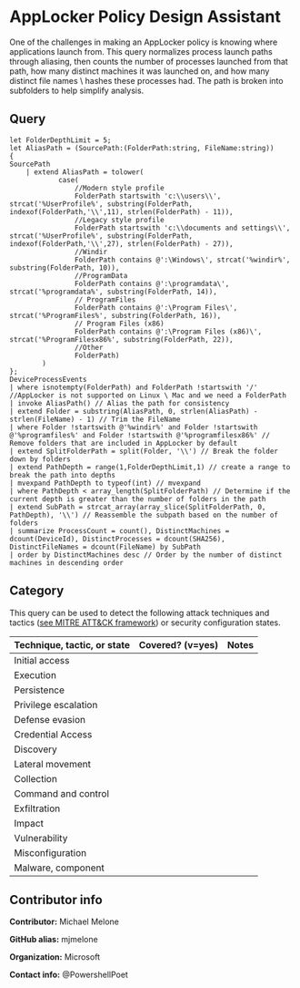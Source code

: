 # AppLocker Policy Design Assistant

One of the challenges in making an AppLocker policy is knowing where applications 
launch from.  This query normalizes process launch paths through aliasing, then 
counts the number of processes launched from that path, how many distinct machines it
was launched on, and how many distinct file names \ hashes these processes had.  The
path is broken into subfolders to help simplify analysis.

## Query

```
let FolderDepthLimit = 5;
let AliasPath = (SourcePath:(FolderPath:string, FileName:string))
{
SourcePath
    | extend AliasPath = tolower(
            case(
                //Modern style profile
                FolderPath startswith 'c:\\users\\', strcat('%UserProfile%', substring(FolderPath, indexof(FolderPath,'\\',11), strlen(FolderPath) - 11)),
                //Legacy style profile
                FolderPath startswith 'c:\\documents and settings\\', strcat('%UserProfile%', substring(FolderPath, indexof(FolderPath,'\\',27), strlen(FolderPath) - 27)),
                //Windir
                FolderPath contains @':\Windows\', strcat('%windir%', substring(FolderPath, 10)),
                //ProgramData
                FolderPath contains @':\programdata\', strcat('%programdata%', substring(FolderPath, 14)),
                // ProgramFiles
                FolderPath contains @':\Program Files\', strcat('%ProgramFiles%', substring(FolderPath, 16)),
                // Program Files (x86)
                FolderPath contains @':\Program Files (x86)\', strcat('%ProgramFilesx86%', substring(FolderPath, 22)),
                //Other
                FolderPath)
        )
};
DeviceProcessEvents
| where isnotempty(FolderPath) and FolderPath !startswith '/' //AppLocker is not supported on Linux \ Mac and we need a FolderPath
| invoke AliasPath() // Alias the path for consistency
| extend Folder = substring(AliasPath, 0, strlen(AliasPath) - strlen(FileName) - 1) // Trim the FileName
| where Folder !startswith @'%windir%' and Folder !startswith @'%programfiles%' and Folder !startswith @'%programfilesx86%' // Remove folders that are included in AppLocker by default
| extend SplitFolderPath = split(Folder, '\\') // Break the folder down by folders
| extend PathDepth = range(1,FolderDepthLimit,1) // create a range to break the path into depths
| mvexpand PathDepth to typeof(int) // mvexpand
| where PathDepth < array_length(SplitFolderPath) // Determine if the current depth is greater than the number of folders in the path
| extend SubPath = strcat_array(array_slice(SplitFolderPath, 0, PathDepth), '\\') // Reassemble the subpath based on the number of folders
| summarize ProcessCount = count(), DistinctMachines = dcount(DeviceId), DistinctProcesses = dcount(SHA256), DistinctFileNames = dcount(FileName) by SubPath 
| order by DistinctMachines desc // Order by the number of distinct machines in descending order

```
## Category

This query can be used to detect the following attack techniques and tactics ([see MITRE ATT&CK framework](https://attack.mitre.org/)) or security configuration states.

| Technique, tactic, or state | Covered? (v=yes) | Notes |
|------------------------|----------|-------|
| Initial access |  |  |
| Execution |  |  |
| Persistence |  |  | 
| Privilege escalation |  |  |
| Defense evasion |  |  | 
| Credential Access |  |  | 
| Discovery |  |  | 
| Lateral movement |  |  | 
| Collection |  |  | 
| Command and control |  |  | 
| Exfiltration |  |  | 
| Impact |  |  |
| Vulnerability |  |  |
| Misconfiguration |  |  |
| Malware, component |  |  |


## Contributor info

**Contributor:** Michael Melone

**GitHub alias:** mjmelone

**Organization:** Microsoft

**Contact info:** @PowershellPoet

